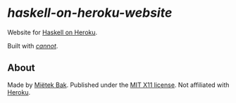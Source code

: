 _haskell-on-heroku-website_
===========================

Website for [Haskell on Heroku](https://haskellonheroku.com).

Built with [_cannot_](https://cannot.mietek.io/).


About
-----

Made by [Miëtek Bak](https://mietek.io/).  Published under the [MIT X11 license](https://haskellonheroku.com/license/).  Not affiliated with [Heroku](https://heroku.com/).
